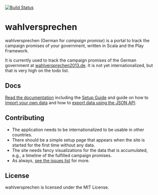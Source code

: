 [![Build Status](https://travis-ci.org/stheophil/wahlversprechen.svg?branch=master)](https://travis-ci.org/stheophil/wahlversprechen)

# wahlversprechen

wahlversprechen (German for _campaign promise_) is a portal to track the campaign promises of your government, written in Scala and the Play Framework.

It is currently used to track the campaign promises of the German government at [wahlversprechen2013.de](http://www.wahlversprechen2013.de). It is not yet internationalized, but that is very high on the todo list.

## Docs

[Read the documentation](http://wahlversprechen.readthedocs.org/en/latest/) including the [Setup Guide](http://wahlversprechen.readthedocs.org/en/latest/setupguide/) and guide on how to [import your own data](http://wahlversprechen.readthedocs.org/en/latest/dataimport/) and how to [export data using the JSON API](http://wahlversprechen.readthedocs.org/en/latest/dataexport/).

## Contributing

- The application needs to be internationalized to be usable in other countries.
- There should be a simple setup page that appears when the site is started for the first time without any data.
- The site needs fancy visualizations for the data that is accumulated, e.g., a timeline of the fulfilled campaign promises.
- As always, [see the issues list](https://github.com/stheophil/wahlversprechen/issues/) for more. 

## License

wahlversprechen is licensed under the MIT License.


